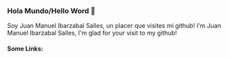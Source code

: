 ### Hola Mundo/Hello Word  👋 
Soy Juan Manuel Ibarzabal Salles, un placer que visites mi github!
I'm Juan Manuel Ibarzabal Salles, I'm glad for your visit to my github!

#### Some Links:




